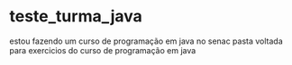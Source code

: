 # teste_turma_java
estou fazendo um curso de programação em java no senac 
pasta voltada para exercicios do curso de programação em java
